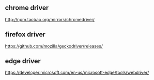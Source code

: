 ## chrome driver
http://npm.taobao.org/mirrors/chromedriver/
## firefox driver
https://github.com/mozilla/geckodriver/releases/
## edge driver
https://developer.microsoft.com/en-us/microsoft-edge/tools/webdriver/